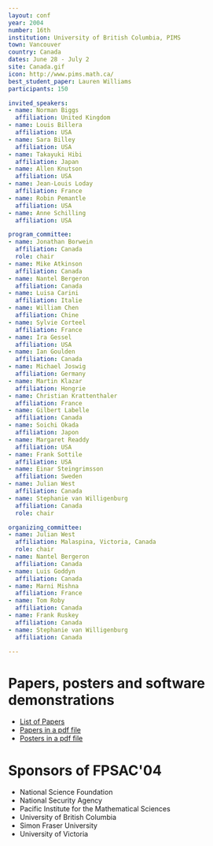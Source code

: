 ```yaml
---
layout: conf
year: 2004
number: 16th
institution: University of British Columbia, PIMS
town: Vancouver
country: Canada
dates: June 28 - July 2
site: Canada.gif
icon: http://www.pims.math.ca/
best_student_paper: Lauren Williams
participants: 150

invited_speakers:
- name: Norman Biggs
  affiliation: United Kingdom
- name: Louis Billera
  affiliation: USA
- name: Sara Billey
  affiliation: USA
- name: Takayuki Hibi
  affiliation: Japan
- name: Allen Knutson
  affiliation: USA
- name: Jean-Louis Loday
  affiliation: France
- name: Robin Pemantle
  affiliation: USA
- name: Anne Schilling
  affiliation: USA

program_committee:
- name: Jonathan Borwein
  affiliation: Canada
  role: chair
- name: Mike Atkinson
  affiliation: Canada
- name: Nantel Bergeron
  affiliation: Canada
- name: Luisa Carini
  affiliation: Italie
- name: William Chen
  affiliation: Chine
- name: Sylvie Corteel
  affiliation: France
- name: Ira Gessel
  affiliation: USA
- name: Ian Goulden
  affiliation: Canada
- name: Michael Joswig
  affiliation: Germany
- name: Martin Klazar
  affiliation: Hongrie
- name: Christian Krattenthaler
  affiliation: France
- name: Gilbert Labelle
  affiliation: Canada
- name: Soichi Okada
  affiliation: Japon
- name: Margaret Readdy
  affiliation: USA
- name: Frank Sottile
  affiliation: USA
- name: Einar Steingrimsson
  affiliation: Sweden
- name: Julian West
  affiliation: Canada
- name: Stephanie van Willigenburg
  affiliation: Canada
  role: chair

organizing_committee:
- name: Julian West
  affiliation: Malaspina, Victoria, Canada
  role: chair
- name: Nantel Bergeron
  affiliation: Canada
- name: Luis Goddyn
  affiliation: Canada
- name: Marni Mishna
  affiliation: France
- name: Tom Roby 
  affiliation: Canada
- name: Frank Ruskey
  affiliation: Canada
- name: Stephanie van Willigenburg
  affiliation: Canada

---
```


# Papers, posters and software demonstrations

- <A HREF="articles.html">List of Papers</A>
- <A HREF="papers.pdf">Papers in a pdf file</A>
- <A HREF="posters.pdf">Posters in a pdf file</A>

# Sponsors of FPSAC'04

- National Science Foundation
- National Security Agency
- Pacific Institute for the Mathematical Sciences
- University of British Columbia
- Simon Fraser University
- University of Victoria
